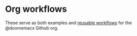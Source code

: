 # Org workflows

These serve as both examples and [reusable
workflows](https://docs.github.com/en/actions/using-workflows/reusing-workflows)
for the @doomemacs Github org.

